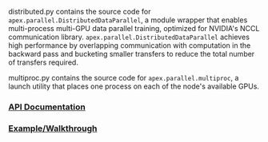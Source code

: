 distributed.py contains the source code for `apex.parallel.DistributedDataParallel`, a module wrapper that enables multi-process multi-GPU data parallel training, optimized for NVIDIA's NCCL communication library.
`apex.parallel.DistributedDataParallel` achieves high performance by overlapping communication with
computation in the backward pass and bucketing smaller transfers to reduce the total number of
transfers required.

multiproc.py contains the source code for `apex.parallel.multiproc`, a launch utility that places one process on each of the node's available GPUs.

### [API Documentation](https://nvidia.github.io/apex/parallel.html)

### [Example/Walkthrough](https://github.com/csarofeen/examples/tree/apex/distributed)


